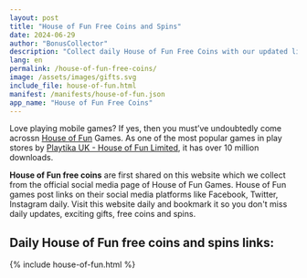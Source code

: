 ```yaml
---
layout: post
title: "House of Fun Free Coins and Spins"
date: 2024-06-29
author: "BonusCollector"
description: "Collect daily House of Fun Free Coins with our updated links! Get your HoF free coins now and keep spinning for endless fun and bigger jackpot wins."
lang: en
permalink: /house-of-fun-free-coins/
image: /assets/images/gifts.svg
include_file: house-of-fun.html
manifest: /manifests/house-of-fun.json
app_name: "House of Fun Free Coins"
---
```


Love playing mobile games? If yes, then you must’ve undoubtedly come acrossn [House of Fun](https://www.houseoffun.com/) Games. As one of the most popular games in play stores by [Playtika UK - House of Fun Limited](https://play.google.com/store/apps/developer?id=Playtika+UK+%E2%80%93+House+of+Fun+Limited), it has over 10 million downloads.

**House of Fun free coins** are first shared on this website which we collect from the official social media page of House of Fun Games. House of Fun games post links on their social media platforms like Facebook, Twitter, Instagram daily. Visit this website daily and bookmark it so you don't miss daily updates, exciting gifts, free coins and spins.

## Daily House of Fun free coins and spins links:

{% include house-of-fun.html %}